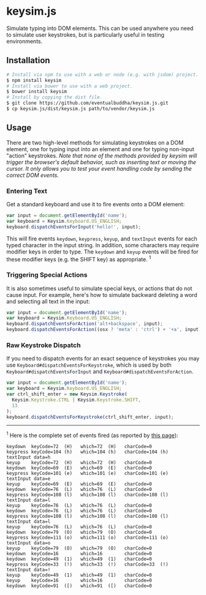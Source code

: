 # keysim.js

Simulate typing into DOM elements. This can be used anywhere you need to
simulate user keystrokes, but is particularly useful in testing environments.

## Installation

```sh
# Install via npm to use with a web or node (e.g. with jsdom) project.
$ npm install keysim
# Install via bower to use with a web project.
$ bower install keysim
# Install by copying the dist file.
$ git clone https://github.com/eventualbuddha/keysim.js.git
$ cp keysim.js/dist/keysim.js path/to/vendor/keysim.js
```

## Usage

There are two high-level methods for simulating keystrokes on a DOM element, one
for typing input into an element and one for typing non-input "action"
keystrokes. *Note that none of the methods provided by keysim will trigger the
browser's default behavior, such as inserting text or moving the cursor. It only
allows you to test your event handling code by sending the correct DOM events.*

### Entering Text

Get a standard keyboard and use it to fire events onto a DOM element:

```js
var input = document.getElementById('name');
var keyboard = Keysim.Keyboard.US_ENGLISH;
keyboard.dispatchEventsForInput('hello!', input);
```

This will fire events `keydown`, `keypress`, `keyup`, and `textInput` events
for each typed character in the input string. In addition, some characters
may require modifier keys in order to type. The `keydown` and `keyup` events
will be fired for these modifier keys (e.g. the SHIFT key) as appropriate.
<sup>1</sup>

### Triggering Special Actions

It is also sometimes useful to simulate special keys, or actions that do not
cause input. For example, here's how to simulate backward deleting a word and
selecting all text in the input:

```js
var input = document.getElementById('name');
var keyboard = Keysim.Keyboard.US_ENGLISH;
keyboard.dispatchEventsForAction('alt+backspace', input);
keyboard.dispatchEventsForAction((osx ? 'meta' : 'ctrl') + '+a', input);
```

### Raw Keystroke Dispatch

If you need to dispatch events for an exact sequence of keystrokes you may use
`Keyboard#dispatchEventsForKeystroke`, which is used by both
`Keyboard#dispatchEventsForInput` and `Keyboard#dispatchEventsForAction`.


```js
var input = document.getElementById('name');
var keyboard = Keysim.Keyboard.US_ENGLISH;
var ctrl_shift_enter = new Keysim.Keystroke(
  Keysim.Keystroke.CTRL | Keysim.Keystroke.SHIFT,
  13
);
keyboard.dispatchEventsForKeystroke(ctrl_shift_enter, input);
```

---

<sup>1</sup> Here is the complete set of events fired
(as reported by [this page](http://unixpapa.com/js/testkey.html)):

```
keydown  keyCode=72  (H)   which=72  (H)   charCode=0        
keypress keyCode=104 (h)   which=104 (h)   charCode=104 (h)  
textInput data=h
keyup    keyCode=72  (H)   which=72  (H)   charCode=0        
keydown  keyCode=69  (E)   which=69  (E)   charCode=0        
keypress keyCode=101 (e)   which=101 (e)   charCode=101 (e)  
textInput data=e
keyup    keyCode=69  (E)   which=69  (E)   charCode=0        
keydown  keyCode=76  (L)   which=76  (L)   charCode=0        
keypress keyCode=108 (l)   which=108 (l)   charCode=108 (l)  
textInput data=l
keyup    keyCode=76  (L)   which=76  (L)   charCode=0        
keydown  keyCode=76  (L)   which=76  (L)   charCode=0        
keypress keyCode=108 (l)   which=108 (l)   charCode=108 (l)  
textInput data=l
keyup    keyCode=76  (L)   which=76  (L)   charCode=0        
keydown  keyCode=79  (O)   which=79  (O)   charCode=0        
keypress keyCode=111 (o)   which=111 (o)   charCode=111 (o)  
textInput data=o
keyup    keyCode=79  (O)   which=79  (O)   charCode=0        
keydown  keyCode=16        which=16        charCode=0        
keydown  keyCode=49  (1)   which=49  (1)   charCode=0        
keypress keyCode=33  (!)   which=33  (!)   charCode=33  (!)  
textInput data=!
keyup    keyCode=49  (1)   which=49  (1)   charCode=0        
keyup    keyCode=16        which=16        charCode=0        
keydown  keyCode=91  ([)   which=91  ([)   charCode=0        
```
